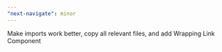 ```yaml
---
"next-navigate": minor
---
```


Make imports work better, copy all relevant files, and add Wrapping Link Component
